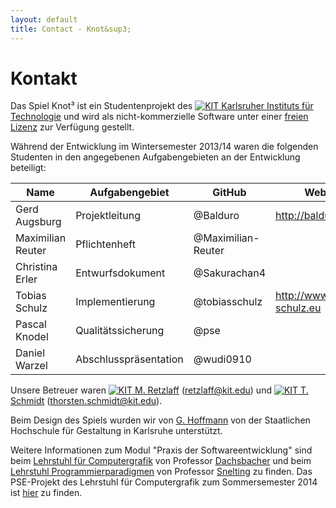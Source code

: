 ```yaml
---
layout: default
title: Contact - Knot&sup3;
---
```


# Kontakt

Das Spiel Knot&sup3; ist ein Studentenprojekt des [![KIT]({{site.baseurl}}img/kit.ico "KIT") Karlsruher Instituts für Technologie](http://www.informatik.kit.edu/)
und wird als nicht-kommerzielle Software unter einer [freien Lizenz](license.html) zur Verfügung gestellt.

Während der Entwicklung im Wintersemester 2013/14 waren die folgenden Studenten in den angegebenen Aufgabengebieten an der Entwicklung beteiligt:

| Name              | Aufgabengebiet             | GitHub              | Website                       |
| ----------------- | -------------------------- | ------------------- | ----------------------------- |
| Gerd Augsburg     | Projektleitung             | @Balduro            | <http://balduro.de.gg/>       |
| Maximilian Reuter | Pflichtenheft              | @Maximilian-Reuter  |                               |
| Christina Erler   | Entwurfsdokument           | @Sakurachan4        |                               |
| Tobias Schulz     | Implementierung            | @tobiasschulz       | <http://www.tobias-schulz.eu> |
| Pascal Knodel     | Qualitätssicherung         | @pse                |                               |
| Daniel Warzel     | Abschlusspräsentation      | @wudi0910           |                               |

Unsere Betreuer waren [![KIT]({{site.baseurl}}img/kit.ico "KIT") M. Retzlaff](https://cg.ivd.kit.edu/retzlaff/) (<retzlaff@kit.edu>) und [![KIT]({{site.baseurl}}img/kit.ico "KIT") T. Schmidt](https://cg.ivd.kit.edu/schmidt/index.php) (<thorsten.schmidt@kit.edu>).

Beim Design des Spiels wurden wir von [G. Hoffmann](http://postdigital.hfg-karlsruhe.de/users/greta-luise-hoffmann) von der Staatlichen Hochschule für Gestaltung in Karlsruhe unterstützt.

  Weitere Informationen zum Modul "Praxis der Softwareentwicklung" sind beim [Lehrstuhl für Computergrafik](http://cg.ivd.kit.edu/lehre/ws2013/pse/index.php)
von Professor [Dachsbacher](http://cg.ivd.kit.edu/dachsbacher/index.php) und beim [Lehrstuhl Programmierparadigmen](http://pp.info.uni-karlsruhe.de/lehre/WS201314/pse/)
von Professor [Snelting](http://pp.info.uni-karlsruhe.de/personhp/gregor_snelting.php) zu finden.
Das PSE-Projekt des Lehrstuhl für Computergrafik zum Sommersemester 2014 ist [hier](http://cg.ivd.kit.edu/lehre/ss2014/pse/index.php) zu finden.
